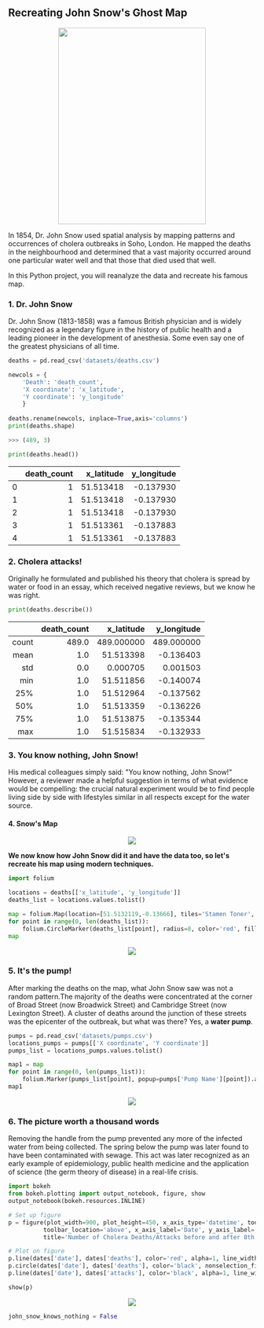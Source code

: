 <h2> Recreating John Snow's Ghost Map </h2>
<p align='center'>
  <img width=300 height=400 src='https://upload.wikimedia.org/wikipedia/commons/c/cc/John_Snow.jpg'>
</p>
<p>In 1854, Dr. John Snow used spatial analysis by mapping patterns and occurrences of cholera outbreaks in Soho, London. He mapped the deaths in the neighbourhood and determined that a vast majority occurred around one particular water well and that those that died used that well.</p>
<p>In this Python project, you will reanalyze the data and recreate his famous map.</p>


<h3>1. Dr. John Snow </h3>

<p>Dr. John Snow (1813-1858) was a famous British physician and is widely recognized as a legendary figure in the history of public health and a leading pioneer in the development of anesthesia. Some even say one of the greatest physicians of all time.</p>

```python
deaths = pd.read_csv('datasets/deaths.csv')

newcols = {
    'Death': 'death_count',
    'X coordinate': 'x_latitude', 
    'Y coordinate': 'y_longitude' 
    }
    
deaths.rename(newcols, inplace=True,axis='columns')
print(deaths.shape)

>>> (489, 3)

print(deaths.head())
```

|  | death_count | x_latitude |y_longitude|
|------------:|-----------:|------------:|----------:|
|      0      | 1          | 51.513418   | -0.137930 |
|      1      | 1          | 51.513418   | -0.137930 |
|      2      | 1          | 51.513418   | -0.137930 |
|      3      | 1          | 51.513361   | -0.137883 |
|      4      | 1          | 51.513361   | -0.137883 |

<h3>2. Cholera attacks!</h3>
<p>Originally he formulated and published his theory that cholera is spread by water or food in an essay, which received negative reviews, but we know he was right.
  
```python
print(deaths.describe())
```
|  |death_count  |x_latitude  |       y_longitude     |
|------------:|-----------:|------------:|-----------:|
|    count    | 489.0      | 489.000000  | 489.000000 |
|     mean    | 1.0        | 51.513398   | -0.136403  |
|     std     | 0.0        | 0.000705    | 0.001503   |
|     min     | 1.0        | 51.511856   | -0.140074  |
|     25%     | 1.0        | 51.512964   | -0.137562  |
|     50%     | 1.0        | 51.513359   | -0.136226  |
|     75%     | 1.0        | 51.513875   | -0.135344  |
|     max     | 1.0        | 51.515834   | -0.132933  |


<h3>3. You know nothing, John Snow!</h3>
<p>His medical colleagues simply said: "You know nothing, John Snow!" However, a reviewer made a helpful suggestion in terms of what evidence would be compelling: the crucial natural experiment would be to find people living side by side with lifestyles similar in all respects except for the water source.</p>

<h4>4. Snow's Map</h4>
<p align='center'>
  <img src='http://atlas-dev.s3.amazonaws.com/uploads/assets/Snow-cholera-map-1(1).jpg'>
</p>

<p><b>We now know how John Snow did it and have the data too, so let's recreate his map using modern techniques.</b></p>

```python
import folium

locations = deaths[['x_latitude', 'y_longitude']]
deaths_list = locations.values.tolist()

map = folium.Map(location=[51.5132119,-0.13666], tiles='Stamen Toner', zoom_start=17)
for point in range(0, len(deaths_list)):
    folium.CircleMarker(deaths_list[point], radius=8, color='red', fill=True, fill_color='red', opacity = 0.4).add_to(map)
map
```
<p align='center'><img src='https://github.com/shukkkur/John-Snows-Ghost-Map/blob/a12126fa75b5f181c2daf01b0d3e4d780f2bd506/datasets/choleraAttacks.gif'><p>

<h3>5. It's the pump!</h3>
<p>After marking the deaths on the map, what John Snow saw was not a random pattern.The majority of the deaths were concentrated at the corner of Broad Street (now Broadwick Street) and Cambridge Street (now Lexington Street). A cluster of deaths around the junction of these streets was the epicenter of the outbreak, but what was there? Yes, a <b>water pump</b>.</p>

```python
pumps = pd.read_csv('datasets/pumps.csv')
locations_pumps = pumps[['X coordinate', 'Y coordinate']]
pumps_list = locations_pumps.values.tolist()

map1 = map
for point in range(0, len(pumps_list)):
    folium.Marker(pumps_list[point], popup=pumps['Pump Name'][point]).add_to(map1)
map1
```

<p align='center'><img src='https://github.com/shukkkur/John-Snows-Ghost-Map/blob/bdb492f8a015f57ca091da3c2cd84281a76bec3a/datasets/pumpsLoc.gif'><p>

<h3>6. The picture worth a thousand words</h3>

<p>Removing the handle from the pump prevented any more of the infected water from being collected. The spring below the pump was later found to have been contaminated with sewage. This act was later recognized as an early example of epidemiology, public health medicine and the application of science (the germ theory of disease) in a real-life crisis. </p>

```python
import bokeh
from bokeh.plotting import output_notebook, figure, show
output_notebook(bokeh.resources.INLINE)

# Set up figure
p = figure(plot_width=900, plot_height=450, x_axis_type='datetime', tools='lasso_select, box_zoom, save, reset, wheel_zoom',
          toolbar_location='above', x_axis_label='Date', y_axis_label='Number of Deaths/Attacks', 
          title='Number of Cholera Deaths/Attacks before and after 8th of September 1854 (removing the pump handle)')

# Plot on figure
p.line(dates['date'], dates['deaths'], color='red', alpha=1, line_width=3, legend='Cholera Deaths')
p.circle(dates['date'], dates['deaths'], color='black', nonselection_fill_alpha=0.2, nonselection_fill_color='grey')
p.line(dates['date'], dates['attacks'], color='black', alpha=1, line_width=2, legend='Cholera Attacks')

show(p)
```

<p align='center'><img src='https://github.com/shukkkur/John-Snows-Ghost-Map/blob/075e0019f3e1b9a43a454a237e0bc40399d6bae7/datasets/lineplot.jpg'><p>

```python
john_snow_knows_nothing = False
```
